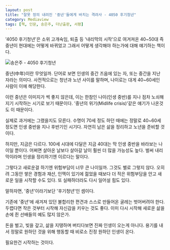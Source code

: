 ```yaml
---
layout: post
title: "잘못 정의 내려진 '중년'들에게 바치는 격려사 - 4050 후기청년"
category: Mediaview
tags: [책, 인문, 송은주, 더난출판, 서평]
---
```


'4050 후기청년'은 소위 고개숙임, 퇴출 등 '내리막의 시작'으로 여겨져온 40~50대 즉 중년이 현대에는 어떻게 바뀌었고 그래서 어떻게 생각해야 하는가에 대해 얘기하는 책이다.

![송은주 - 4050 후기청년](https://lh3.googleusercontent.com/-Z7bDAqKIDzs/WJHtPXbZXuI/AAAAAAAASxg/1yIXdRB66SsW-rW4xr0eRI6DiBuJUx_9ACE0/w320/4050-the-second-half-of-youth-2017-book.jpg "기존 중년의 정의는 더 이상 맞지 않다. 그렇다면 후기청년이라 하는것은 어떤가.")

중년(中年)이란 무엇일까.
단어로 보면 인생의 중간 즈음에 있는 자, 또는 중간을 지난 자라는 의미다.
사전적으로는 청년과 노년 사이를 말하며,
나이로는 대게 40~60세인 사람이 이에 해당한다.

이런 중년은 이미지가 썩 좋지 않은데,
이는 한참인 나이(인생 중반)를 지나 점차 노쇠해지기 시작하는 시기로 보기 때문이다.
'중년의 위기(Midlife crisis)'같은 얘기가 나온것도 이 때문이다.

실제로 과거에는 그랬을지도 모른다.
수명이 70세 정도 하던 때에는 정말로 40~60세 정도면 인생 중반을 지나 후반기인 시기다.
자연히 남은 삶을 정리하고 노년을 준비할 것이다.

하지만, 지금은 다르다.
100세 시대에 다달은 지금 40대는 막 인생 중반을 바라보는 나이일 뿐이다.
어쩌면 살아온 날보다 살아갈 날이 훨씬 더 많을 가능성도 높다.
벌써 내리막이라며 인생을 정리하기엔 이르다는 말이다.

그렇다고 새로운걸 하기엔 위험부담이 너무 큰 나이일까.
그것도 별로 그렇지 않다.
오히려 그동안 쌓은 경험과 재산, 인맥이 있기에 젊었을 때보다 더 적은 위험부담을 안고 새로운 일을 시작할 수도 있다.
또 실패하더라도 다시 일어설 힘도 있다.

말하자면, '중년'이라기보단 '후기청년'인 셈이다.

기존에 '중년'에 새겨져 있던 불합리한 편견과 스스로 만들어온 굴레는 벗어버려야 한다.
두렵다면 작은 것부터 시작해 자신감을 키우는 것도 좋다.
이미 다시 시작해 새로운 삶을 손에 쥔 선배들의 예도 많지 않은가.

돈을 벌고, 빚을 갚고, 삶을 지탱하며 버티다보면 진짜 인생이 오는게 아니다.
용기를 내서 정말로 원하던 것을 위해 행동할 때 비로소 진정 원하던 인생이 온다.

필요한건 시작하는 것이다.

